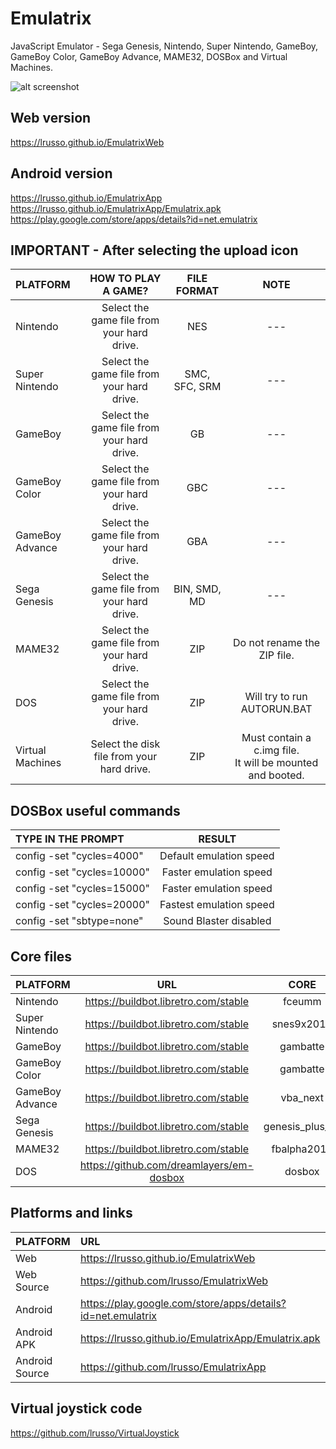 # Emulatrix

JavaScript Emulator - Sega Genesis, Nintendo, Super Nintendo, GameBoy, GameBoy Color, GameBoy Advance, MAME32, DOSBox and Virtual Machines.

![alt screenshot](https://raw.githubusercontent.com/lrusso/EmulatrixWeb/master/Emulatrix1.png)

## Web version

https://lrusso.github.io/EmulatrixWeb

## Android version

https://lrusso.github.io/EmulatrixApp
https://lrusso.github.io/EmulatrixApp/Emulatrix.apk
https://play.google.com/store/apps/details?id=net.emulatrix

## IMPORTANT - After selecting the upload icon

| PLATFORM  | HOW TO PLAY A GAME?  | FILE FORMAT | NOTE |
| :------------ |:---------------:| :-----:| :-----:|
| Nintendo | Select the game file from your hard drive. | NES | --- | 
| Super Nintendo | Select the game file from your hard drive. | SMC, SFC, SRM | --- |
| GameBoy | Select the game file from your hard drive. | GB | --- |
| GameBoy Color | Select the game file from your hard drive. | GBC | --- |
| GameBoy Advance | Select the game file from your hard drive. | GBA | --- |
| Sega Genesis | Select the game file from your hard drive. | BIN, SMD, MD | --- |
| MAME32 | Select the game file from your hard drive. | ZIP | Do not rename the ZIP file. |
| DOS | Select the game file from your hard drive. | ZIP | Will try to run AUTORUN.BAT |
| Virtual Machines | Select the disk file from your hard drive. | ZIP | Must contain a c.img file.<br/>It will be mounted and booted. |

## DOSBox useful commands

| TYPE IN THE PROMPT  | RESULT  |
| :------------ |:---------------:|
| config -set "cycles=4000" | Default emulation speed |
| config -set "cycles=10000" | Faster emulation speed |
| config -set "cycles=15000" | Faster emulation speed |
| config -set "cycles=20000" | Fastest emulation speed |
| config -set "sbtype=none" | Sound Blaster disabled |

## Core files

| PLATFORM  | URL  | CORE |
| :------------ |:---------------:| :-----:|
| Nintendo | https://buildbot.libretro.com/stable | fceumm |
| Super Nintendo | https://buildbot.libretro.com/stable | snes9x2010 |
| GameBoy | https://buildbot.libretro.com/stable | gambatte |
| GameBoy Color | https://buildbot.libretro.com/stable | gambatte |
| GameBoy Advance | https://buildbot.libretro.com/stable | vba_next |
| Sega Genesis | https://buildbot.libretro.com/stable | genesis_plus_gx |
| MAME32 | https://buildbot.libretro.com/stable | fbalpha2012 |
| DOS | https://github.com/dreamlayers/em-dosbox | dosbox |

## Platforms and links

| PLATFORM  | URL |
| :------------ |:---------------|
| Web | https://lrusso.github.io/EmulatrixWeb
| Web Source | https://github.com/lrusso/EmulatrixWeb
| Android | https://play.google.com/store/apps/details?id=net.emulatrix
| Android APK | https://lrusso.github.io/EmulatrixApp/Emulatrix.apk
| Android Source | https://github.com/lrusso/EmulatrixApp

## Virtual joystick code

https://github.com/lrusso/VirtualJoystick
